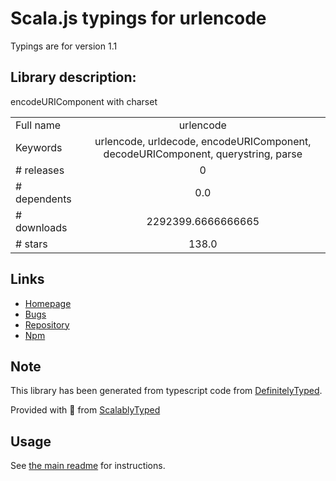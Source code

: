 
# Scala.js typings for urlencode

Typings are for version 1.1

## Library description:
encodeURIComponent with charset

|                    |                 |
| ------------------ | :-------------: |
| Full name          | urlencode |
| Keywords           | urlencode, urldecode, encodeURIComponent, decodeURIComponent, querystring, parse |
| # releases         | 0 |
| # dependents       | 0.0 |
| # downloads        | 2292399.6666666665 |
| # stars            | 138.0 |

## Links
- [Homepage](https://github.com/node-modules/urlencode)
- [Bugs](https://github.com/node-modules/urlencode/issues)
- [Repository](https://github.com/node-modules/urlencode)
- [Npm](https://www.npmjs.com/package/urlencode)
    


## Note
This library has been generated from typescript code from [DefinitelyTyped](https://definitelytyped.org).

Provided with :purple_heart: from [ScalablyTyped](https://github.com/oyvindberg/ScalablyTyped)

## Usage
See [the main readme](../../readme.md) for instructions.



